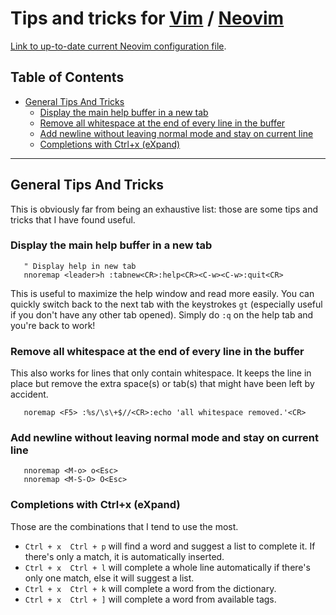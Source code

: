 # Tips and tricks for [Vim](https://github.com/vim/vim) / [Neovim](https://github.com/neovim/neovim)

[Link to up-to-date current Neovim configuration file](https://github.com/sglavoie/dotfiles/tree/master/.config/nvim).

## Table of Contents

<!-- vim-markdown-toc GFM -->

* [General Tips And Tricks](#general-tips-and-tricks)
  * [Display the main help buffer in a new tab](#display-the-main-help-buffer-in-a-new-tab)
  * [Remove all whitespace at the end of every line in the buffer](#remove-all-whitespace-at-the-end-of-every-line-in-the-buffer)
  * [Add newline without leaving normal mode and stay on current line](#add-newline-without-leaving-normal-mode-and-stay-on-current-line)
  * [Completions with Ctrl+x (eXpand)](#completions-with-ctrlx-expand)

<!-- vim-markdown-toc -->

---

## General Tips And Tricks

This is obviously far from being an exhaustive list: those are some tips and tricks that I have found useful.

### Display the main help buffer in a new tab

```vim
   " Display help in new tab
   nnoremap <leader>h :tabnew<CR>:help<CR><C-w><C-w>:quit<CR>
```

This is useful to maximize the help window and read more easily. You can quickly switch back to the next tab with the keystrokes `gt` (especially useful if you don't have any other tab opened). Simply do `:q` on the help tab and you're back to work!

### Remove all whitespace at the end of every line in the buffer

This also works for lines that only contain whitespace. It keeps the line in place but remove the extra space(s) or tab(s) that might have been left by accident.
```vim
   noremap <F5> :%s/\s\+$//<CR>:echo 'all whitespace removed.'<CR>
```

### Add newline without leaving normal mode and stay on current line

```vim
   nnoremap <M-o> o<Esc>
   nnoremap <M-S-O> O<Esc>
```

### Completions with Ctrl+x (eXpand)

Those are the combinations that I tend to use the most.

- `Ctrl + x  Ctrl + p` will find a word and suggest a list to complete it. If there's only a match, it is automatically inserted.
- `Ctrl + x  Ctrl + l` will complete a whole line automatically if there's only one match, else it will suggest a list.
- `Ctrl + x  Ctrl + k` will complete a word from the dictionary.
- `Ctrl + x  Ctrl + ]` will complete a word from available tags.
